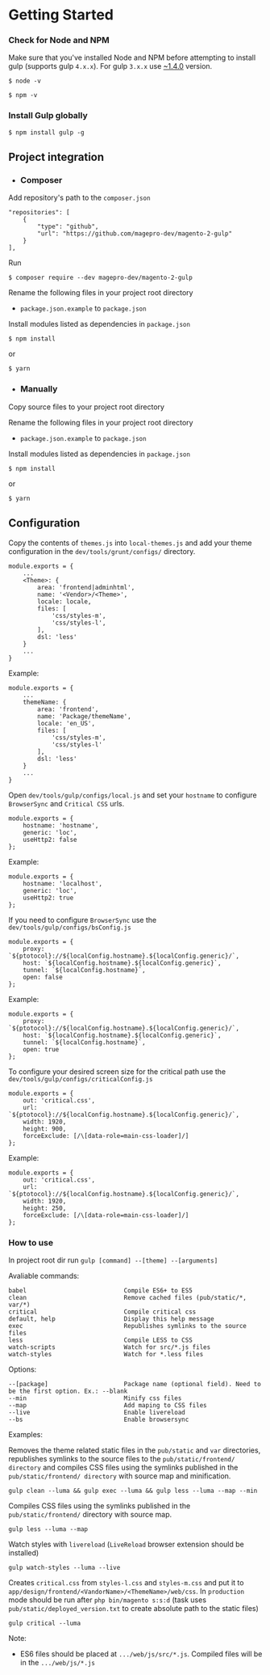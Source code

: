 # Getting Started

### Check for Node and NPM

Make sure that you've installed Node and NPM before attempting to install gulp (supports gulp `4.x.x`). For gulp `3.x.x` use [~1.4.0](https://github.com/bobmotor/magento-2-gulp/tree/v1.4.1) version.
```
$ node -v
```
```
$ npm -v
```
### Install Gulp globally

```
$ npm install gulp -g
```

## Project integration

- ### Composer

Add repository's path to the `composer.json`

```
"repositories": [
    {
        "type": "github",
        "url": "https://github.com/magepro-dev/magento-2-gulp"
    }
],
```

Run

```
$ composer require --dev magepro-dev/magento-2-gulp
```

Rename the following files in your project root directory

* `package.json.example` to `package.json`

Install modules listed as dependencies in `package.json`

```
$ npm install
```
or
```
$ yarn
```

- ### Manually

Copy source files to your project root directory


Rename the following files in your project root directory

* `package.json.example` to `package.json`

Install modules listed as dependencies in `package.json`

```
$ npm install
```
or
```
$ yarn
```

## Configuration

Copy the contents of `themes.js` into `local-themes.js` and add your theme configuration in the `dev/tools/grunt/configs/` directory.

```
module.exports = {
    ...
    <Theme>: {
        area: 'frontend|adminhtml',
        name: '<Vendor>/<Theme>',
        locale: locale,
        files: [
            'css/styles-m',
            'css/styles-l',
        ],
        dsl: 'less'
    }
    ...
}
```

Example:

```
module.exports = {
    ...
    themeName: {
        area: 'frontend',
        name: 'Package/themeName',
        locale: 'en_US',
        files: [
            'css/styles-m',
            'css/styles-l'
        ],
        dsl: 'less'
    }
    ...
}
```

Open `dev/tools/gulp/configs/local.js` and set your `hostname` to configure `BrowserSync` and `Critical CSS` urls.

```
module.exports = {
    hostname: 'hostname',
    generic: 'loc',
    useHttp2: false
};
```

Example:

```
module.exports = {
    hostname: 'localhost',
    generic: 'loc',
    useHttp2: true
};
```

If you need to configure `BrowserSync` use the `dev/tools/gulp/configs/bsConfig.js`

```
module.exports = {
    proxy: `${ptotocol}://${localConfig.hostname}.${localConfig.generic}/`,
    host: `${localConfig.hostname}.${localConfig.generic}`,
    tunnel: `${localConfig.hostname}`,
    open: false
};
```

Example:

```
module.exports = {
    proxy: `${ptotocol}://${localConfig.hostname}.${localConfig.generic}/`,
    host: `${localConfig.hostname}.${localConfig.generic}`,
    tunnel: `${localConfig.hostname}`,
    open: true
};
```

To configure your desired screen size for the critical path use the `dev/tools/gulp/configs/criticalConfig.js`

```
module.exports = {
    out: 'critical.css',
    url: `${ptotocol}://${localConfig.hostname}.${localConfig.generic}/`,
    width: 1920,
    height: 900,
    forceExclude: [/\[data-role=main-css-loader]/]
};
```

Example:

```
module.exports = {
    out: 'critical.css',
    url: `${ptotocol}://${localConfig.hostname}.${localConfig.generic}/`,
    width: 1920,
    height: 250,
    forceExclude: [/\[data-role=main-css-loader]/]
};
```

### How to use

In project root dir run `gulp [command] --[theme] --[arguments]`

Avaliable commands:

```
babel                           Compile ES6+ to ES5
clean                           Remove cached files (pub/static/*, var/*)
critical                        Compile critical css
default, help                   Display this help message
exec                            Republishes symlinks to the source files
less                            Compile LESS to CSS
watch-scripts                   Watch for src/*.js files
watch-styles                    Watch for *.less files
```

Options:

```
--[package]                     Package name (optional field). Need to be the first option. Ex.: --blank
--min                           Minify css files
--map                           Add maping to CSS files
--live                          Enable livereload
--bs                            Enable browsersync
```

Examples:

Removes the theme related static files in the `pub/static` and `var` directories, republishes symlinks to the source files to the `pub/static/frontend/ directory` and compiles CSS files using the symlinks published in the `pub/static/frontend/ directory` with source map and minification.
```
gulp clean --luma && gulp exec --luma && gulp less --luma --map --min
```
Compiles CSS files using the symlinks published in the `pub/static/frontend/` directory with source map.
```
gulp less --luma --map
```
Watch styles with `livereload` (`LiveReload` browser extension should be installed)
```
gulp watch-styles --luma --live
```
Creates `critical.css` from `styles-l.css` and `styles-m.css` and put it to `app/design/frontend/<VandorName>/<ThemeName>/web/css`.
In `production` mode should be run after `php bin/magento s:s:d` (task uses `pub/static/deployed_version.txt` to create absolute path to the static files)
```
gulp critical --luma
```

Note:

* ES6 files should be placed at `.../web/js/src/*.js`. Compiled files will be in the `.../web/js/*.js`
